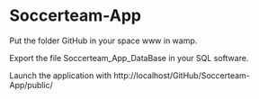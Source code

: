 # Soccerteam-App

Put the folder GitHub in your space www in wamp.

Export the file Soccerteam_App_DataBase in your SQL software.

Launch the application with http://localhost/GitHub/Soccerteam-App/public/